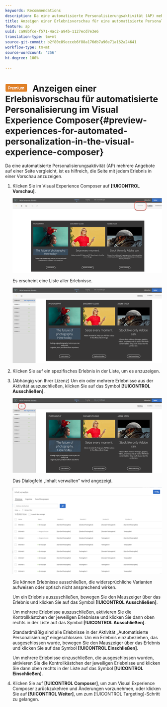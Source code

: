 ```yaml
---
keywords: Recommendations
description: Da eine automatisierte Personalisierungsaktivität (AP) mehrere Angebote auf einer Seite vergleicht, ist es hilfreich, die Seite mit jedem Erlebnis in einer Vorschau anzuzeigen.
title: Anzeigen einer Erlebnisvorschau für eine automatisierte Personalisierung (AP) im Visual Experience Composer
feature: ap
uuid: ca98bfce-f571-4ac2-a94b-1127ecd7e3e6
translation-type: tm+mt
source-git-commit: b2f80c89ecceb6f88a176db7a90e71a162a24641
workflow-type: tm+mt
source-wordcount: '256'
ht-degree: 100%

---
```



# ![PREMIUM](/help/assets/premium.png) Anzeigen einer Erlebnisvorschau für automatisierte Personalisierung im Visual Experience Composer{#preview-experiences-for-automated-personalization-in-the-visual-experience-composer}

Da eine automatisierte Personalisierungsaktivität (AP) mehrere Angebote auf einer Seite vergleicht, ist es hilfreich, die Seite mit jedem Erlebnis in einer Vorschau anzuzeigen.

1. Klicken Sie im Visual Experience Composer auf **[!UICONTROL Vorschau]**.

   ![Vorschau-Symbol](/help/c-activities/t-automated-personalization/assets/preview.png)

   Es erscheint eine Liste aller Erlebnisse.

   ![Vorschau von Erlebnissen](/help/c-activities/t-automated-personalization/assets/ap_preview-new.png)

1. Klicken Sie auf ein spezifisches Erlebnis in der Liste, um es anzuzeigen.

1. (Abhängig von Ihrer Lizenz) Um ein oder mehrere Erlebnisse aus der Aktivität auszuschließen, klicken Sie auf das Symbol **[!UICONTROL Ausschließen]**.

   ![Symbol „Ausschließen“](/help/c-activities/t-automated-personalization/assets/ap_exclude-new.png)

   Das Dialogfeld „Inhalt verwalten“ wird angezeigt.

   ![Dialogfeld „Inhalt verwalten“](/help/c-activities/t-automated-personalization/assets/preview-exclude.png)

   Sie können Erlebnisse ausschließen, die widersprüchliche Varianten aufweisen oder optisch nicht ansprechend wirken.

   Um ein Erlebnis auszuschließen, bewegen Sie den Mauszeiger über das Erlebnis und klicken Sie auf das Symbol **[!UICONTROL Ausschließen]**.

   Um mehrere Erlebnisse auszuschließen, aktivieren Sie die Kontrollkästchen der jeweiligen Erlebnisse und klicken Sie dann oben rechts in der Liste auf das Symbol **[!UICONTROL Ausschließen]**.

   Standardmäßig sind alle Erlebnisse in der Aktivität „Automatisierte Personalisierung“ eingeschlossen. Um ein Erlebnis einzubeziehen, das ausgeschlossen wurde, bewegen Sie den Mauszeiger über das Erlebnis und klicken Sie auf das Symbol **[!UICONTROL Einschließen]**.

   Um mehrere Erlebnisse einzuschließen, die ausgeschlossen wurden, aktivieren Sie die Kontrollkästchen der jeweiligen Erlebnisse und klicken Sie dann oben rechts in der Liste auf das Symbol **[!UICONTROL Einschließen]**.

1. Klicken Sie auf **[!UICONTROL Composer]**, um zum Visual Experience Composer zurückzukehren und Änderungen vorzunehmen, oder klicken Sie auf **[!UICONTROL Weiter]**, um zum [!UICONTROL Targeting]-Schritt zu gelangen.
